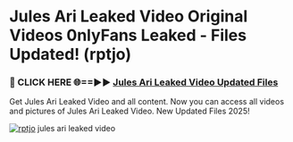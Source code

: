 # Jules Ari Leaked Video Original Videos 0nlyFans Leaked - Files Updated! (rptjo)

<h3>🔴 CLICK HERE 🌐==►► <a href="https://best4dudes.click/HH4t6V" rel="nofollow">Jules Ari Leaked Video Updated Files</a></h3>

Get Jules Ari Leaked Video and all content. Now you can access all videos and pictures of Jules Ari Leaked Video. New Updated Files 2025!

[![rptjo](https://github.com/user-attachments/assets/8c521d6e-e6e3-4a75-9320-d58ab9d79d5b)](https://best4dudes.click/HH4t6V)
jules ari leaked video